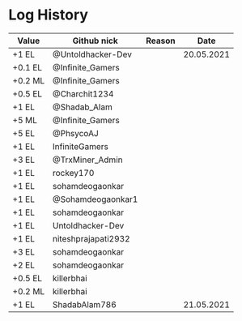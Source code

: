 # Log History

Value | Github nick | Reason | Date
------------ | ------------- | ------------- | -------------
+1 EL | @Untoldhacker-Dev | | 20.05.2021
+0.1 EL | @Infinite_Gamers | | 
+0.2 ML | @Infinite_Gamers | | 
+0.5 EL | @Charchit1234 | | 
+1 EL | @Shadab_Alam | | 
+5 ML | @Infinite_Gamers | | 
+5 EL | @PhsycoAJ | | 
+1 EL | InfiniteGamers | | 
+3 EL | @TrxMiner_Admin | | 
+1 EL | rockey170 | | 
+1 EL | sohamdeogaonkar | | 
+1 EL | @Sohamdeogaonkar1 | | 
+1 EL | sohamdeogaonkar | | 
+1 EL | Untoldhacker-Dev | | 
+1 EL | niteshprajapati2932 | | 
+3 EL | sohamdeogaonkar | | 
+2 EL | sohamdeogaonkar | |  
+0.5 EL | killerbhai | |  
+0.2 ML | killerbhai | |  
+1 EL | ShadabAlam786 | | 21.05.2021
